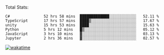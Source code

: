 Total Stats:
<!--START_SECTION:waka-->

```text
C#               52 hrs 58 mins  █████████████░░░░░░░░░░░░   52.11 %
TypeScript       17 hrs 57 mins  ████▒░░░░░░░░░░░░░░░░░░░░   17.67 %
unity            15 hrs 53 mins  ████░░░░░░░░░░░░░░░░░░░░░   15.63 %
Python           5 hrs 12 mins   █▒░░░░░░░░░░░░░░░░░░░░░░░   05.12 %
JavaScript       3 hrs 10 mins   ▓░░░░░░░░░░░░░░░░░░░░░░░░   03.13 %
Jupyter          2 hrs 36 mins   ▓░░░░░░░░░░░░░░░░░░░░░░░░   02.57 %
```

<!--END_SECTION:waka-->

[![wakatime](https://wakatime.com/badge/user/d6a1e036-2153-43d6-9604-0dce67457b7f.svg)](https://wakatime.com/@d6a1e036-2153-43d6-9604-0dce67457b7f)
